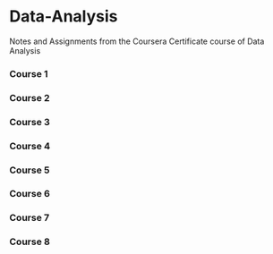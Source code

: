 # Data-Analysis
Notes and Assignments from the Coursera Certificate course of Data Analysis
### Course 1
### Course 2
### Course 3
### Course 4
### Course 5
### Course 6
### Course 7
### Course 8
